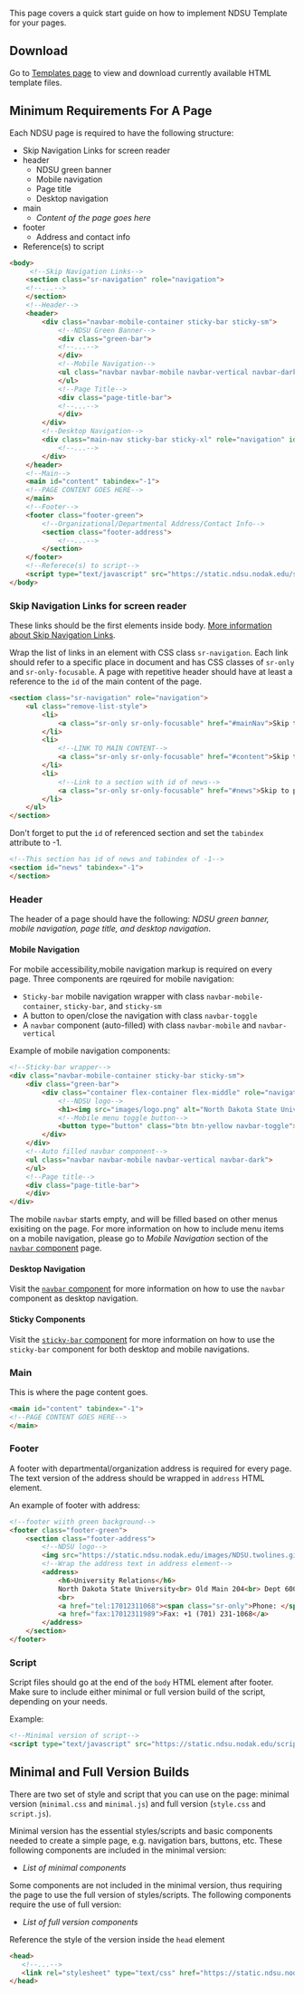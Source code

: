 ---
---

This page covers a quick start guide on how to implement NDSU Template for your pages.

## Download
Go to [Templates page](/ndsu-web-template/templates) to view and download currently available HTML template files.

## Minimum Requirements For A Page

Each NDSU page is required to have the following structure:

* Skip Navigation Links for screen reader
* header
  * NDSU green banner
  * Mobile navigation
  * Page title
  * Desktop navigation
* main
  * _Content of the page goes here_
* footer
  * Address and contact info
* Reference(s) to script


```html
<body>
     <!--Skip Navigation Links-->
    <section class="sr-navigation" role="navigation">
    <!--...-->
    </section>
    <!--Header-->
    <header>
        <div class="navbar-mobile-container sticky-bar sticky-sm">
            <!--NDSU Green Banner-->
            <div class="green-bar">
            <!--...-->
            </div>
            <!--Mobile Navigation-->
            <ul class="navbar navbar-mobile navbar-vertical navbar-dark">
            </ul>
            <!--Page Title-->
            <div class="page-title-bar">
            <!--...-->
            </div>
        </div>
        <!--Desktop Navigation-->
        <div class="main-nav sticky-bar sticky-xl" role="navigation" id="mainNav" tabindex="-1">
            <!--...-->
        </div>
    </header>
    <!--Main-->
    <main id="content" tabindex="-1">
    <!--PAGE CONTENT GOES HERE-->
    </main>
    <!--Footer-->
    <footer class="footer-green">
        <!--Organizational/Departmental Address/Contact Info-->
        <section class="footer-address">
            <!--...-->
        </section>
    </footer>
    <!--Referece(s) to script-->
    <script type="text/javascript" src="https://static.ndsu.nodak.edu/scripts/minimal.min.js"></script>
</body>
```

### Skip Navigation Links for screen reader

These links should be the first elements inside body. [More information about Skip Navigation Links](http://webaim.org/techniques/skipnav/).

Wrap the list of links in an element with CSS class `sr-navigation`. Each link should refer to a specific place in document and has CSS classes of `sr-only` and `sr-only-focusable`. A page with repetitive header should have at least a reference to the `id` of the main content of the page.

```html
<section class="sr-navigation" role="navigation">
    <ul class="remove-list-style">
        <li>
            <a class="sr-only sr-only-focusable" href="#mainNav">Skip to main navigation</a>
        </li>
        <li>
            <!--LINK TO MAIN CONTENT-->
            <a class="sr-only sr-only-focusable" href="#content">Skip to page content</a>
        </li>
        <li>
            <!--Link to a section with id of news-->
            <a class="sr-only sr-only-focusable" href="#news">Skip to page news</a>
        </li>
    </ul>
</section>
```

Don't forget to put the `id` of referenced section and set the `tabindex` attribute to -1.

```html
<!--This section has id of news and tabindex of -1-->
<section id="news" tabindex="-1">
</section>
```

### Header

The header of a page should have the following: _NDSU green banner, mobile navigation, page title, and desktop navigation_.

#### Mobile Navigation
For mobile accessibility,mobile navigation markup is required on every page. Three components are rqeuired for mobile navigation:

* `Sticky-bar` mobile navigation wrapper with class `navbar-mobile-container`, `sticky-bar`, and `sticky-sm`
* A button to open/close the navigation with class `navbar-toggle`
* A `navbar` component (auto-filled) with class `navbar-mobile` and `navbar-vertical`

Example of mobile navigation components:
```html
<!--Sticky-bar wrapper-->
<div class="navbar-mobile-container sticky-bar sticky-sm">
    <div class="green-bar">
        <div class="container flex-container flex-middle" role="navigation">
            <!--NDSU logo-->
            <h1><img src="images/logo.png" alt="North Dakota State University" title="" height="35" width="73" /></h1>
            <!--Mobile menu toggle button-->
            <button type="button" class="btn btn-yellow navbar-toggle"><span class="sr-only">Mobile menu</span></button>
        </div>
    </div>
    <!--Auto filled navbar component-->
    <ul class="navbar navbar-mobile navbar-vertical navbar-dark">
    </ul>
    <!--Page title-->
    <div class="page-title-bar">
    </div>
</div>
```

The mobile `navbar` starts empty, and will be filled based on other menus exisiting on the page. For more information on how to include menu items on a mobile navigation, please go to _Mobile Navigation_ section of the [`navbar` component](/components/navbar) page.


#### Desktop Navigation
Visit the [`navbar` component](/components/navbar) for more information on how to use the `navbar` component as desktop navigation.

#### Sticky Components
Visit the [`sticky-bar` component](/components/sticky-bar) for more information on how to use the `sticky-bar` component for both desktop and mobile navigations.


### Main

This is where the page content goes.

```html
<main id="content" tabindex="-1">
<!--PAGE CONTENT GOES HERE-->
</main>
```

### Footer

A footer with departmental/organization address is required for every page. The text version of the address should be wrapped in `address` HTML element.

An example of footer with address:
```html
<!--footer wiith green background-->
<footer class="footer-green">
    <section class="footer-address">
        <!--NDSU logo-->
        <img src="https://static.ndsu.nodak.edu/images/NDSU.twolines.gif" alt="North Dakota State University" />
        <!--Wrap the address text in address element-->
        <address>
            <h6>University Relations</h6>
            North Dakota State University<br> Old Main 204<br> Dept 6000 PO Box 6050<br> Fargo, ND 58108-6050<br>
            <br>
            <a href="tel:17012311068"><span class="sr-only">Phone: </span>+1 (701) 231-1068</a><br>
            <a href="fax:17012311989">Fax: +1 (701) 231-1068</a>
        </address>
    </section>
</footer>
```

### Script
Script files should go at the end of the `body` HTML element after footer. Make sure to include either minimal or full version build of the script, depending on your needs.

Example:
```html
<!--Minimal version of script-->
<script type="text/javascript" src="https://static.ndsu.nodak.edu/scripts/minimal.min.js"></script>
```

## Minimal and Full Version Builds

 There are two set of style and script that you can use on the page: minimal version (`minimal.css` and `minimal.js`) and full version (`style.css` and `script.js`).

 Minimal version has the essential styles/scripts and basic components needed to create a simple page, e.g. navigation bars, buttons, etc. These following components are included in the minimal version:

 * _List of minimal components_

 Some components are not included in the minimal version, thus requiring the page to use the full version of styles/scripts. The following components require the use of full version:

 * _List of full version components_

 Reference the style of the version inside the `head` element

 ```html
<head>
    <!--...-->
    <link rel="stylesheet" type="text/css" href="https://static.ndsu.nodak.edu/styles/minimal.min.css" />
</head>
 ```